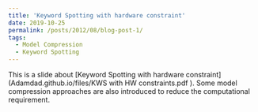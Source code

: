 ```yaml
---
title: 'Keyword Spotting with hardware constraint'
date: 2019-10-25
permalink: /posts/2012/08/blog-post-1/
tags:
  - Model Compression
  - Keyword Spotting
---
```


This is a slide about [Keyword Spotting with hardware constraint](Adamdad.github.io/files/KWS with HW constraints.pdf
). Some model compression approaches are also introduced to reduce the computational requirement.
